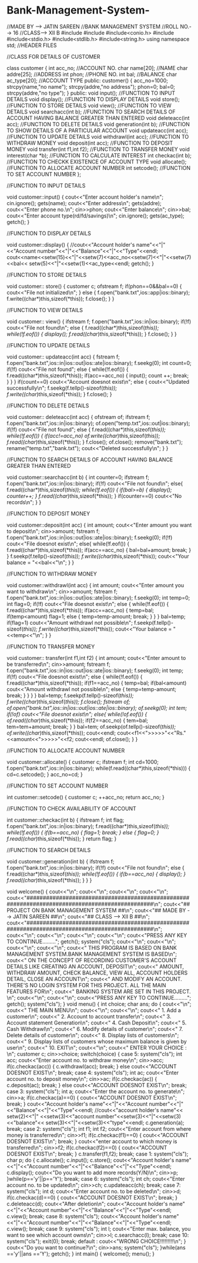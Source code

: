 # Bank-Management-System-
//MADE BY --> JATIN SAREEN
//BANK MANAGEMENT SYSTEM
//ROLL NO.--> 16
//CLASS--> XII B
#include<iostream>
#include<iomanip>
#include<conio.h>
#include<fstream>
#include<stdio.h>
#include<stdlib.h>
#include<string.h>
using namespace std;
//HEADER FILES

//CLASS FOR DETAILS OF CUSTOMER

class customer
{
        int acc_no;              //ACCOUNT NO.
        char name[20];           //NAME
        char addre[25];          //ADDRESS
        int phon;                //PHONE NO.
        int bal;                 //BALANCE
        char ac_type[20];        //ACCOUNT TYPE
        public:
        customer()
        {
            acc_no=1000;
            strcpy(name,"no name");
            strcpy(addre,"no address");
            phon=0;
            bal=0;
            strcpy(addre,"no type");
        }
    public:
        void input();      //FUNCTION TO INPUT DETAILS
        void display();    //FUNCTION TO DISPLAY DETAILS
        void store();      //FUNCTION TO STORE DETAILS
        void view();       //FUNCTION TO VIEW DETAILS
        void searchacc(int b);    //FUNCTION TO SEARCH DETAILS OF ACCOUNT HAVING BALANCE GREATER THAN ENTERED
        void deleteacc(int acc);     //FUNCTION TO DELETE DETAILS
        void generation(int b);      //FUNCTION TO SHOW DETAILS OF A PARTICULAR ACCOUNT
        void updateacc(int acc);     //FUNCTION TO UPDATE DETAILS
        void withdrawl(int acc);     //FUNCTION TO WITHDRAW MONEY
        void deposit(int acc);       //FUNCTION TO DEPOSIT MONEY
        void transfer(int f1,int f2);    //FUNCTION TO TRANSFER MONEY
        void interest(char *b);              //FUNCTION TO CALCULATE INTEREST
        int checkac(int b);              //FUNCTION TO CHECKK EXISTENCE OF ACCOUNT TYPE
        void allocate();               //FUNCTION TO ALLOCATE ACCOUNT NUMBER
        int setcode();                 //FUNCTION TO SET ACCOUNT NUMBER
};

//FUNCTION TO INPUT DETAILS

void customer::input()
{
    cout<<"Enter account holder's name\n";
    cin.ignore();
    gets(name);
    cout<<"Enter address\n";
    gets(addre);
    cout<<"Enter phone no.\n";
    cin>>phon;
    cout<<"Enter balance\n";
    cin>>bal;
    cout<<"Enter account type(rd/fd/savings)\n";
    cin.ignore();
    gets(ac_type);
    getch();
}

//FUNCTION TO DISPLAY DETAILS

void customer::display()
{
    //cout<<"Account holder's name"<<"|"<<"Account number"<<"|"<<"Balance"<<"|"<<"Type"<<endl;
    cout<<name<<setw(15)<<"|"<<setw(7)<<acc_no<<setw(7)<<"|"<<setw(7)<<bal<< setw(5)<<"|"<<setw(1)<<ac_type<<endl;
    getch();
}

//FUNCTION TO STORE DETAILS

void customer:: store()
{
    customer c;
    ofstream f;
    if(phon==0&&bal==0)
    {
        cout<<"File not initialized\n";
    }
    else
    {
    f.open("bank.txt",ios::app|ios::binary);
    f.write((char*)this,sizeof(*this));
    f.close();
    }
}

//FUNCTION TO VIEW DETAILS

void customer:: view()
{
    ifstream f;
    f.open("bank.txt",ios::in|ios::binary);
    if(!f)
        cout<<"File not found\n";
    else
    {
    f.read((char*)this,sizeof(*this));
    while(!f.eof())
    {
        display();
        f.read((char*)this,sizeof(*this));
    }
    f.close();
    }
}

//FUNCTION TO UPDATE DETAILS

void customer:: updateacc(int acc)
{
    fstream f;
    f.open("bank.txt",ios::in|ios::out|ios::ate|ios::binary);
    f.seekg(0);
    int count=0;
    if(!f)
        cout<<"File not found";
    else
    {
    while(!f.eof())
    {
        f.read((char*)this,sizeof(*this));
        if(acc==acc_no)
        {
        input();
        count ++;
        break;
        }
    }
    }
    if(count==0)
        cout<<"Account doesnot exist\n";
    else
    {
    cout<<"Updated successfully\n";
    f.seekg(f.tellp()-sizeof(*this));
    f.write((char*)this,sizeof(*this));
    }
    f.close();
}

//FUNCTION TO DELETE DETAILS

void customer:: deleteacc(int acc)
{
    ofstream of;
    ifstream f;
    f.open("bank.txt",ios::in|ios::binary);
    of.open("temp.txt",ios::out|ios::binary);
    if(!f)
        cout<<"File not found";
    else
    {
            f.read((char*)this,sizeof(*this));
        while(!f.eof())
        {
            if(acc!=acc_no)
            of.write((char*)this,sizeof(*this));
            f.read((char*)this,sizeof(*this));
        }
        f.close();
        of.close();
    remove("bank.txt");
    rename("temp.txt","bank.txt");
    cout<<"Deleted successfully\n";
    }
}

//FUNCTION TO SEARCH DETAILS OF ACCOUNT HAVING BALANCE GREATER THAN ENTERED

void customer::searchacc(int b)
{
    int counter=0;
    ifstream f;
    f.open("bank.txt",ios::in|ios::binary);
    if(!f)
        cout<<"File not found\n";
    else{
        f.read((char*)this,sizeof(*this));
        while(!f.eof())
        {
            if(bal>=b)
            {
                display();
            counter++;
            }
            f.read((char*)this,sizeof(*this));
        }
        if(counter==0)
            cout<<"No records\n";
    }
}

//FUNCTION TO DEPOSIT MONEY

void customer::deposit(int acc)
{
    int amount;
    cout<<"Enter amount you want to deposit\n";
    cin>>amount;
    fstream f;
    f.open("bank.txt",ios::in|ios::out|ios::ate|ios::binary);
    f.seekg(0);
    if(!f)
        cout<<"File doesnot exist\n";
    else{
    while(!f.eof())
    {
        f.read((char*)this,sizeof(*this));
            if(acc==acc_no)
            {
                bal=bal+amount;
                break;
            }
    }
    f.seekp(f.tellp()-sizeof(*this));
                f.write((char*)this,sizeof(*this));
    cout<<"Your balance = "<<bal<<"\n";
    }
}

//FUNCTION TO WITHDRAW MONEY

void customer::withdrawl(int acc)
{
    int amount;
    cout<<"Enter amount you want to withdraw\n";
    cin>>amount;
    fstream f;
    f.open("bank.txt",ios::in|ios::out|ios::ate|ios::binary);
    f.seekg(0);
    int temp=0;
    int flag=0;
    if(!f)
        cout<<"File doesnot exist\n";
    else
    {
    while(!f.eof())
    {
        f.read((char*)this,sizeof(*this));
            if(acc==acc_no)
            {
                temp=bal;
                if(temp<amount)
                    flag=1;
                else
                {
                temp=temp-amount;
                break;
                }
            }
    }
    bal=temp;
    if(flag=1)
        cout<<"Amount withdrawl not possible\n";
    f.seekp(f.tellp()-sizeof(*this));
                f.write((char*)this,sizeof(*this));
    cout<<"Your balance = "<<temp<<"\n";
    }
}

//FUNCTION TO TRANSFER MONEY

void customer:: transfer(int f1,int f2)
{
    int amount;
    cout<<"Enter amount to be transferred\n";
    cin>>amount;
    fstream f;
    f.open("bank.txt",ios::in|ios::out|ios::ate|ios::binary);
    f.seekg(0);
    int temp;
    if(!f)
        cout<<"File doesnot exist\n";
    else
    {
        while(!f.eof())
        {
        f.read((char*)this,sizeof(*this));
            if(f1==acc_no)
            {
                temp=bal;
                if(bal<amount)
                    cout<<"Amount withdrawl not possible\n";
                else
                {
                temp=temp-amount;
                break;
                }
            }
        }
    }
    bal=temp;
    f.seekp(f.tellp()-sizeof(*this));
                f.write((char*)this,sizeof(*this));
    f.close();
    fstream of;
    of.open("bank.txt",ios::in|ios::out|ios::ate|ios::binary);
    of.seekg(0);
    int tem;
    if(!of)
        cout<<"File doesnot exist\n";
    else{
    while(!of.eof())
    {
        of.read((char*)this,sizeof(*this));
            if(f2==acc_no)
            {
                tem=bal;
                tem=tem+amount;
                break;
            }
    }
    bal=tem;
    of.seekp(of.tellp()-sizeof(*this));
                of.write((char*)this,sizeof(*this));
    cout<<endl;
    cout<<f1<<">>>>>"<<"Rs."<<amount<<">>>>>"<<f2;
    cout<<endl;
    of.close();
    }
}

//FUNCTION TO ALLOCATE ACCOUNT NUMBER

void customer::allocate()
{
    customer c;
    ifstream f;
    int cd=1000;
    f.open("bank.txt",ios::in|ios::binary);
    while(f.read((char*)this,sizeof(*this)))
    {
        cd=c.setcode();
    }
    acc_no=cd;
}

//FUNCTION TO SET ACCOUNT NUMBER

int customer::setcode()
{
    customer c;
    ++acc_no;
    return acc_no;
}

//FUNCTION TO CHECK AVAILABILITY OF ACCOUNT

int customer::checkac(int b)
{
    ifstream f;
    int flag;
    f.open("bank.txt",ios::in|ios::binary);
    f.read((char*)this,sizeof(*this));
    while(!f.eof())
    {
        if(b==acc_no)
        {
          flag=1;
          break;
        }
        else
        {
            flag=0;
        }
        f.read((char*)this,sizeof(*this));
    }
    return flag;
}

//FUNCTION TO SEARCH DETAILS

void customer::generation(int b)
{
    ifstream f;
    f.open("bank.txt",ios::in|ios::binary);
    if(!f)
        cout<<"File not found\n";
    else
    {
        f.read((char*)this,sizeof(*this));
        while(!f.eof())
        {
            if(b==acc_no)
            {
                display();
            }
            f.read((char*)this,sizeof(*this));
        }
    }
}

void welcome()
{
    cout<<"\n";
    cout<<"\n";
    cout<<"\n";
    cout<<"\n";
    cout<<"###############################################################################################\n";
    cout<<"##                             PROJECT ON BANK MANAGEMENT SYSTEM                             ##\n";
    cout<<"##                                 MADE BY --> JATIN SAREEN                                  ##\n";
    cout<<"##                                   CLASS --> XII B                                         ##\n";
    cout<<"###############################################################################################\n";
    cout<<"\n";
    cout<<"\n";
    cout<<"\n";
    cout<<"\n";
    cout<<"PRESS ANY KEY TO CONTINUE.........";
    getch();
    system("cls");
    cout<<"\n";
    cout<<"\n";
    cout<<"\n";
    cout<<"\n";
    cout<<"                THIS PROGRAM IS BASED ON BANK MANAGEMENT SYSTEM.BANK MANAGEMENT SYSTEM IS BASED\n";
    cout<<"        ON THE CONCEPT OF RECORDING CUSTOMER'S ACCOUNT DETAILS LIKE CREATING AN ACCOUNT, DEPOSIT\n";
    cout<<"        AMOUNT, WITHDRAW AMOUNT, CHECK BALANCE, VIEW ALL, ACCOUNT HOLDERS DETAIL, CLOSE AN ACCOUNT\n";
    cout<<"        AND MODIFY AN ACCOUNT. THERE'S NO LOGIN SYSTEM FOR THIS PROJECT. ALL THE MAIN FEATURES FOR\n";
    cout<<"                                 BANKING SYSTEM ARE SET IN THIS PROJECT.                      \n";
    cout<<"\n";
    cout<<"\n";
    cout<<"PRESS ANY KEY TO CONTINUE.........";
    getch();
    system("cls");
}
void menu()
{
    int choice;
    char ans;
    do
    {
    cout<<"\n";
    cout<<"                               THE MAIN MENU\n";
    cout<<"\n";
    cout<<"\n";
    cout<<"                       1. Add a customer\n";
    cout<<"                       2. Account to account transfer\n";
    cout<<"                       3. Account statement Generation\n";
    cout<<"                       4. Cash Deposit\n";
    cout<<"                       5. Cash Withdrawl\n";
    cout<<"                       6. Modify details of customer\n";
    cout<<"                       7. Delete details of customer\n";
    cout<<"                       8. Display lists of customers\n";
    cout<<"                       9. Display lists of customers whose maximum balance is given by user\n";
    cout<<"                       10. EXIT\n";
    cout<<"\n";
    cout<<"                ENTER YOUR CHOICE : \n";
    customer c;
   cin>>choice;
    switch(choice)
   {
                case 5:
                system("cls");
                int acc;
                cout<<"Enter account no. to withdraw money\n";
                cin>>acc;
                if(c.checkac(acc))
                {
                    c.withdrawl(acc);
                    break;
                }
                else
                cout<<"ACCOUNT DOESNOT EXIST\n";
                break;
                case 4:
                    system("cls");
                    int ac;
                cout<<"Enter account no. to deposit money\n";
                cin>>ac;
                if(c.checkac(ac))
                {
                    c.deposit(ac);
                    break;
                }
                else
                    cout<<"ACCOUNT DOESNOT EXIST\n";
                break;
              case 3:
                  system("cls");
                  int a;
              cout<<"Enter the account no. to generate\n";
              cin>>a;
              if(c.checkac(a)==0)
                {
                    cout<<"ACCOUNT DOESNOT EXIST\n";
                    break;
                }
                    cout<<"Account holder's name"<<"|"<<"Account number"<<"|"<<"Balance"<<"|"<<"Type"<<endl;
                  //cout<<"account holder's name"<< setw(2)<<"|" <<setw(3)<<"account number"<<setw(3)<<"|"<<setw(3)<<"balance"<< setw(3)<<"|"<<setw(3)<<"type"<<endl;
                  c.generation(a);
               break;
                    case 2:
                    system("cls");
                    int f1;
                    int f2;
                    cout<<"Enter account from where money  is transferred\n";
                    cin>>f1;
                    if(c.checkac(f1)==0)
                    {
                      cout<<"ACCOUNT DOESNOT EXIST\n";
                      break;
                    }
                    cout<<"enter account to which money  is transferred\n";
                    cin>>f2;
                    if(c.checkac(f2)==0)
                    {
                      cout<<"ACCOUNT DOESNOT EXIST\n";
                      break;
                    }
                        c.transfer(f1,f2);
                break;
                case 1:
                    system("cls");
                    char p;
                    do
                    {
                        c.allocate();
                c.input();
                c.store();
                cout<<"Account holder's name"<<"|"<<"Account number"<<"|"<<"Balance"<<"|"<<"Type"<<endl;
                c.display();
                cout<<"Do you want to add more records(Y/N)\n";
                    cin>>p;
                    }while(p=='y'||p=='Y');
                break;
              case 6:
                system("cls");
                int ch;
                cout<<"Enter account no. to be updated\n";
                cin>>ch;
               c.updateacc(ch);
              break;
              case 7:
                system("cls");
                int d;
                cout<<"Enter account no. to be deleted\n";
                cin>>d;
                if(c.checkac(d)==0)
                {
                    cout<<"ACCOUNT DOESNOT EXIST\n";
                    break;
                }
                c.deleteacc(d);
                cout<<"After deletion\n";
                cout<<"Account holder's name"<<"|"<<"Account number"<<"|"<<"Balance"<<"|"<<"Type"<<endl;
                c.view();
            break;
                case 8:
                    system("cls");
                cout<<"Account holder's name"<<"|"<<"Account number"<<"|"<<"Balance"<<"|"<<"Type"<<endl;
                    c.view();
            break;
               case 9:
                   system("cls");
                   int l;
                    cout<<"Enter max. balance, you want to see which account owns\n";
                    cin>>l;
                    c.searchacc(l);
                break;
                case 10:
                    system("cls");
                    exit(0);
            break;
                default : cout<<"WRONG CHOICE!!!!!!!!!\n";
          }
          cout<<"Do you want to continue?\n";
          cin>>ans;
          system("cls");
}while(ans =='y'||ans =='Y');
    getch();
}
int main()
{
    welcome();
    menu();
}

